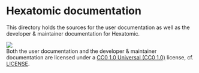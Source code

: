 # Hexatomic documentation

This directory holds the sources for the user documentation as well as the developer & maintainer documentation for Hexatomic.

![](https://img.shields.io/badge/CC0-1.0%20Universal-yellowgreen?logo=creative-commons)  
Both the user documentation and the developer & maintainer documentation are licensed under a [CC0 1.0 Universal (CC0 1.0)](https://creativecommons.org/publicdomain/zero/1.0/legalcode) license, cf. [LICENSE](./LICENSE).